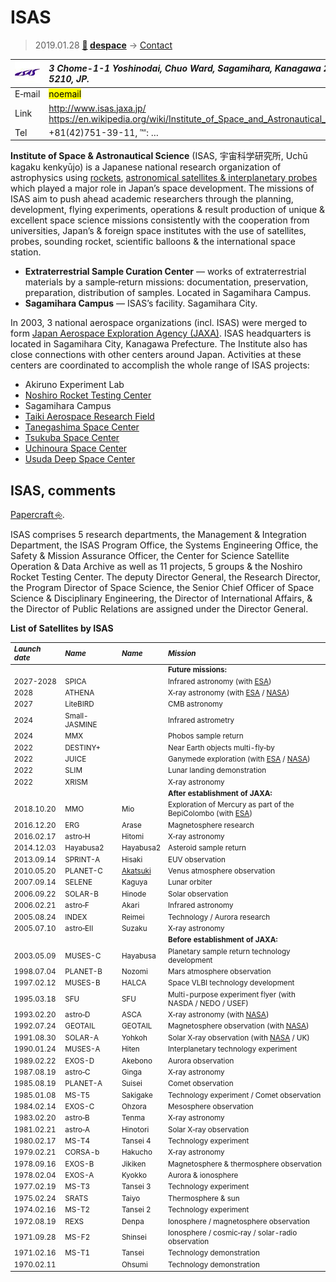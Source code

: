 # ISAS
> 2019.01.28 **[🚀](../index/index.md) [despace](index.md)** → [Contact](contact.md)

|[![](f/contact/i/isas_logo1_thumb.jpg)](f/contact/i/isas_logo1.png)|*3 Chome-1-1 Yoshinodai, Chuo Ward, Sagamihara, Kanagawa 252-5210, JP.*|
|:--|:--|
|E‑mail| <mark>noemail</mark> |
|Link| <http://www.isas.jaxa.jp/><br> <https://en.wikipedia.org/wiki/Institute_of_Space_and_Astronautical_Science> |
|Tel| +81(42)751-39-11, ℻: … |

**Institute of Space & Astronautical Science** (ISAS, 宇宙科学研究所, Uchū kagaku kenkyūjo) is a Japanese national research organization of astrophysics using [rockets](lv.md), [astronomical satellites & interplanetary probes](sc.md) which played a major role in Japan’s space development. The missions of ISAS aim to push ahead academic researchers through the planning, development, flying experiments, operations & result production of unique & excellent space science missions consistently with the cooperation from universities, Japan’s & foreign space institutes with the use of satellites, probes, sounding rocket, scientific balloons & the international space station.

   - **Extraterrestrial Sample Curation Center** — works of extraterrestrial materials by a sample‑return missions: documentation, preservation, preparation, distribution of samples. Located in Sagamihara Campus.
   - **Sagamihara Campus** — ISAS’s facility. Sagamihara City.

In 2003, 3 national aerospace organizations (incl. ISAS) were merged to form [Japan Aerospace Exploration Agency (JAXA)](zz_jaxa.md). ISAS headquarters is located in Sagamihara City, Kanagawa Prefecture. The Institute also has close connections with other centers around Japan. Activities at these centers are coordinated to accomplish the whole range of ISAS projects:

   - Akiruno Experiment Lab
   - [Noshiro Rocket Testing Center](zz_noshiro_rtc.md)
   - Sagamihara Campus
   - [Taiki Aerospace Research Field](taiki.md)
   - [Tanegashima Space Center](tanegashima.md)
   - [Tsukuba Space Center](zz_tsukuba_sc.md)
   - [Uchinoura Space Center](uchinoura.md)
   - [Usuda Deep Space Center](udsc.md)

<p style="page-break-after:always"> </p>

## ISAS, comments
[Papercraft ⎆](http://www.isas.jaxa.jp/en/gallery/papercrafts/).

ISAS comprises 5 research departments, the Management & Integration Department, the ISAS Program Office, the Systems Engineering Office, the Safety & Mission Assurance Officer, the Center for Science Satellite Operation & Data Archive as well as 11 projects, 5 groups & the Noshiro Rocket Testing Center. The deputy Director General, the Research Director, the Program Director of Space Science, the Senior Chief Officer of Space Science & Disciplinary Engineering, the Director of International Affairs, & the Director of Public Relations are assigned under the Director General.

**List of Satellites by ISAS**

<small>

|*Launch date*|*Name*|*Name*|*Mission*|
|:--|:--|:--|:--|
|||| **Future missions:** |
| 2027-2028 | SPICA | | Infrared astronomy (with [ESA](zz_esa.md)) |
| 2028 | ATHENA | | X‑ray astronomy (with [ESA](zz_esa.md) / [NASA](zz_nasa.md)) |
| 2027 | LiteBIRD | | CMB astronomy |
| 2024 | Small-JASMINE | | Infrared astrometry |
| 2024 | MMX | | Phobos sample return |
| 2022 | DESTINY+ | | Near Earth objects multi-fly‑by |
| 2022 | JUICE | | Ganymede exploration (with [ESA](zz_esa.md) / [NASA](zz_nasa.md)) |
| 2022 | SLIM | | Lunar landing demonstration |
| 2022 | XRISM | | X‑ray astronomy |
|||| **After establishment of JAXA:** |
| 2018.10.20 | MMO | Mio | Exploration of Mercury as part of the BepiColombo (with [ESA](zz_esa.md)) |
| 2016.12.20 | ERG | Arase | Magnetosphere research |
| 2016.02.17 | astro‑H | Hitomi | X‑ray astronomy |
| 2014.12.03 | Hayabusa2 | Hayabusa2 | Asteroid sample return |
| 2013.09.14 | SPRINT-A | Hisaki | EUV observation |
| 2010.05.20 | PLANET-C | [Akatsuki](Akatsuki.md) | Venus atmosphere observation |
| 2007.09.14 | SELENE | Kaguya | Lunar orbiter |
| 2006.09.22 | SOLAR-B | Hinode | Solar observation |
| 2006.02.21 | astro‑F | Akari | Infrared astronomy |
| 2005.08.24 | INDEX | Reimei | Technology / Aurora research |
| 2005.07.10 | astro‑EII | Suzaku | X‑ray astronomy |
|||| **Before establishment of JAXA:** |
| 2003.05.09 | MUSES-C | Hayabusa | Planetary sample return technology development |
| 1998.07.04 | PLANET-B | Nozomi | Mars atmosphere observation |
| 1997.02.12 | MUSES-B | HALCA | Space VLBI technology development |
| 1995.03.18 | SFU | SFU | Multi-purpose experiment flyer (with NASDA / NEDO / USEF) |
| 1993.02.20 | astro‑D | ASCA | X‑ray astronomy (with [NASA](zz_nasa.md)) |
| 1992.07.24 | GEOTAIL | GEOTAIL | Magnetosphere observation (with [NASA](zz_nasa.md)) |
| 1991.08.30 | SOLAR-A | Yohkoh | Solar X‑ray observation (with [NASA](zz_nasa.md) / UK) |
| 1990.01.24 | MUSES-A | Hiten | Interplanetary technology experiment |
| 1989.02.22 | EXOS-D | Akebono | Aurora observation |
| 1987.08.19 | astro‑C | Ginga | X‑ray astronomy |
| 1985.08.19 | PLANET-A | Suisei | Comet observation |
| 1985.01.08 | MS-T5 | Sakigake | Technology experiment / Comet observation |
| 1984.02.14 | EXOS-C | Ohzora | Mesosphere observation |
| 1983.02.20 | astro‑B | Tenma | X‑ray astronomy |
| 1981.02.21 | astro‑A | Hinotori | Solar X‑ray observation |
| 1980.02.17 | MS-T4 | Tansei 4 | Technology experiment |
| 1979.02.21 | CORSA-b | Hakucho | X‑ray astronomy |
| 1978.09.16 | EXOS-B | Jikiken | Magnetosphere & thermosphere observation |
| 1978.02.04 | EXOS-A | Kyokko | Aurora & ionosphere |
| 1977.02.19 | MS-T3 | Tansei 3 | Technology experiment |
| 1975.02.24 | SRATS | Taiyo | Thermosphere & sun |
| 1974.02.16 | MS-T2 | Tansei 2 | Technology experiment |
| 1972.08.19 | REXS | Denpa | Ionosphere / magnetosphere observation |
| 1971.09.28 | MS-F2 | Shinsei | Ionosphere / cosmic‑ray / solar-radio observation |
| 1971.02.16 | MS-T1 | Tansei | Technology demonstration |
| 1970.02.11 | | Ohsumi | Technology demonstration |

</small>
